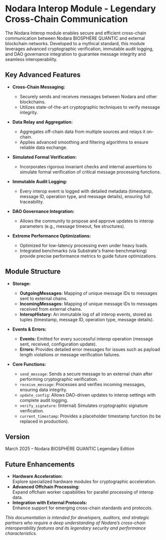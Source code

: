# Nodara Interop Module - Legendary Cross-Chain Communication

The Nodara Interop module enables secure and efficient cross-chain communication between Nodara BIOSPHÈRE QUANTIC and external blockchain networks. Developed to a mythical standard, this module leverages advanced cryptographic verification, immutable audit logging, and DAO governance integration to guarantee message integrity and seamless interoperability.

## Key Advanced Features

- **Cross-Chain Messaging:**  
  - Securely sends and receives messages between Nodara and other blockchains.
  - Utilizes state-of-the-art cryptographic techniques to verify message integrity.
  
- **Data Relay and Aggregation:**  
  - Aggregates off-chain data from multiple sources and relays it on-chain.
  - Applies advanced smoothing and filtering algorithms to ensure reliable data exchange.
  
- **Simulated Formal Verification:**  
  - Incorporates rigorous invariant checks and internal assertions to simulate formal verification of critical message processing functions.
  
- **Immutable Audit Logging:**  
  - Every interop event is logged with detailed metadata (timestamp, message ID, operation type, and message details), ensuring full traceability.
  
- **DAO Governance Integration:**  
  - Allows the community to propose and approve updates to interop parameters (e.g., message timeout, fee structures).
  
- **Extreme Performance Optimizations:**  
  - Optimized for low-latency processing even under heavy loads.
  - Integrated benchmarks (via Substrate's frame-benchmarking) provide precise performance metrics to guide future optimizations.

## Module Structure

- **Storage:**
  - **OutgoingMessages:** Mapping of unique message IDs to messages sent to external chains.
  - **IncomingMessages:** Mapping of unique message IDs to messages received from external chains.
  - **InteropHistory:** An immutable log of all interop events, stored as tuples (timestamp, message ID, operation type, message details).

- **Events & Errors:**
  - **Events:** Emitted for every successful interop operation (message sent, received, configuration update).
  - **Errors:** Provides detailed error messages for issues such as payload length violations or message verification failures.

- **Core Functions:**
  - `send_message`: Sends a secure message to an external chain after performing cryptographic verification.
  - `receive_message`: Processes and verifies incoming messages, ensuring data integrity.
  - `update_config`: Allows DAO-driven updates to interop settings with complete audit logging.
  - `verify_signature`: (Internal) Simulates cryptographic signature verification.
  - `current_timestamp`: Provides a placeholder timestamp function (to be replaced in production).

## Version
March 2025 – Nodara BIOSPHÈRE QUANTIC Legendary Edition

## Future Enhancements

- **Hardware Acceleration:**  
  Explore specialized hardware modules for cryptographic acceleration.
- **Advanced Offchain Processing:**  
  Expand offchain worker capabilities for parallel processing of interop data.
- **Integration with External Protocols:**  
  Enhance support for emerging cross-chain standards and protocols.

*This documentation is intended for developers, auditors, and strategic partners who require a deep understanding of Nodara’s cross-chain interoperability features and its legendary security and performance characteristics.*
